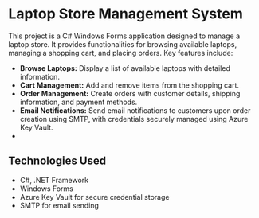 # Laptop Store Management System

This project is a C# Windows Forms application designed to manage a laptop store. It provides functionalities for browsing available laptops, managing a shopping cart, and placing orders. Key features include:

- **Browse Laptops:** Display a list of available laptops with detailed information.
- **Cart Management:** Add and remove items from the shopping cart.
- **Order Management:** Create orders with customer details, shipping information, and payment methods.
- **Email Notifications:** Send email notifications to customers upon order creation using SMTP, with credentials securely managed using Azure Key Vault.
- 
## Technologies Used

- C#, .NET Framework
- Windows Forms
- Azure Key Vault for secure credential storage
- SMTP for email sending
